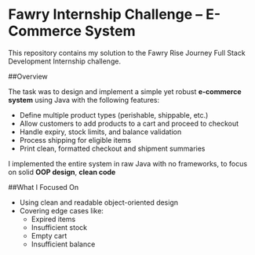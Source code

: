 # Fawry Internship Challenge – E-Commerce System

This repository contains my solution to the Fawry Rise Journey Full Stack Development Internship challenge.

##Overview

The task was to design and implement a simple yet robust **e-commerce system** using Java with the following features:

- Define multiple product types (perishable, shippable, etc.)
- Allow customers to add products to a cart and proceed to checkout
- Handle expiry, stock limits, and balance validation
- Process shipping for eligible items
- Print clean, formatted checkout and shipment summaries

I implemented the entire system in raw Java with no frameworks, to focus on solid **OOP design**, **clean code**

##What I Focused On

- Using clean and readable object-oriented design
- Covering edge cases like:
  - Expired items
  - Insufficient stock
  - Empty cart
  - Insufficient balance

